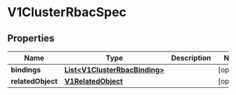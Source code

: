 # V1ClusterRbacSpec

## Properties
Name | Type | Description | Notes
------------ | ------------- | ------------- | -------------
**bindings** | [**List&lt;V1ClusterRbacBinding&gt;**](V1ClusterRbacBinding.md) |  |  [optional]
**relatedObject** | [**V1RelatedObject**](V1RelatedObject.md) |  |  [optional]
